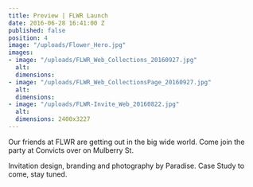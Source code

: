 ```yaml
---
title: Preview | FLWR Launch
date: 2016-06-28 16:41:00 Z
published: false
position: 4
image: "/uploads/Flower_Hero.jpg"
images:
- image: "/uploads/FLWR_Web_Collections_20160927.jpg"
  alt: 
  dimensions: 
- image: "/uploads/FLWR_Web_CollectionsPage_20160927.jpg"
  alt: 
  dimensions: 
- image: "/uploads/FLWR-Invite_Web_20160822.jpg"
  alt: 
  dimensions: 2400x3227
---
```


Our friends at FLWR are getting out in the big wide world. Come join the party at Convicts over on Mulberry St.

Invitation design, branding and photography by Paradise. Case Study to come, stay tuned.